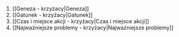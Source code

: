 1. [[Geneza - krzyżacy|Geneza]]
2. [[Gatunek - krzyżacy|Gatunek]]
3. [[Czas i miejsce akcji - krzyżacy|Czas i miejsce akcji]]
4. [[Najważniejsze problemy - krzyżacy|Najważniejsze problemy]]